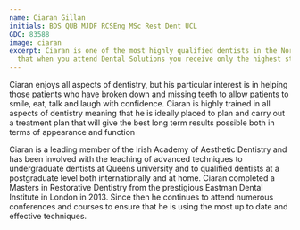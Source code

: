 ```yaml
---
name: Ciaran Gillan
initials: BDS QUB MJDF RCSEng MSc Rest Dent UCL
GDC: 83588
image: ciaran
excerpt: Ciaran is one of the most highly qualified dentists in the North West meaning
  that when you attend Dental Solutions you receive only the highest standard of care.
---
```


Ciaran enjoys all aspects of dentistry, but his particular interest is in helping those patients who have broken down and missing teeth to allow patients to smile, eat, talk and laugh with confidence. Ciaran is highly trained in all aspects of dentistry meaning that he is ideally placed to plan and carry out a treatment plan that will give the best long term results possible both in terms of appearance and function

Ciaran is a leading member of the Irish Academy of Aesthetic Dentistry and has been involved with the teaching of advanced techniques to undergraduate dentists at Queens university and to qualified dentists at a postgraduate level both internationally and at home.  Ciaran completed a Masters in Restorative Dentistry from the prestigious Eastman Dental Institute in London in 2013. Since then he continues to attend numerous conferences and courses to ensure that he is using the most up to date and effective techniques.
